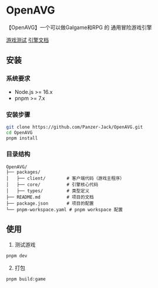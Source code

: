 # OpenAVG

【OpenAVG】一个可以做Galgame和RPG 的 通用冒险游戏引擎


[游戏测试](https://demo.openavg.panzer-jack.cn/) 
[引擎文档](https://doc.openavg.panzer-jack.cn/)

## 安装

### 系统要求

- Node.js >= 16.x
- pnpm >= 7.x

### 安装步骤
```bash
git clone https://github.com/Panzer-Jack/OpenAVG.git
cd OpenAVG
pnpm install
```

### 目录结构
```
OpenAVG/
├── packages/
│   ├── client/        # 客户端代码（游戏主程序）
│   ├── core/          # 引擎核心代码
│   ├── types/         # 类型定义
├── README.md          # 项目的文档
├── package.json       # 项目的配置
└── pnpm-workspace.yaml # pnpm workspace 配置
```

## 使用
1. 测试游戏
```bash
pnpm dev
```
2. 打包
```bash
pnpm build:game
```

